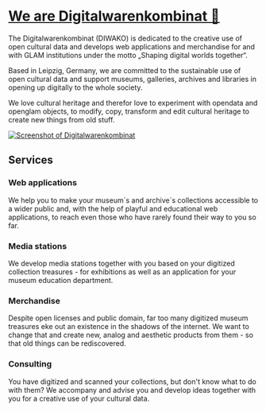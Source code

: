 # [We are Digitalwarenkombinat 👋](https://digitalwarenkombinat.de/)

The Digitalwarenkombinat (DIWAKO) is dedicated to the creative use of open cultural data and develops web applications and merchandise for and with GLAM institutions under the motto „Shaping digital worlds together“. 

Based in Leipzig, Germany, we are committed to the sustainable use of open cultural data and support museums, galleries, archives and libraries in opening up digitally to the whole society. 

We love cultural heritage and therefor love to experiment with opendata and openglam objects, to modify, copy, transform and edit cultural heritage to create new things from old stuff.

[![Screenshot of _Digitalwarenkombinat_](https://digitalwarenkombinat.de/image.png)](https://digitalwarenkombinat.de/)

## Services

### Web applications
We help you to make your museum´s and archive´s collections accessible to a wider public and, with the help of playful and educational web applications, to reach even those who have rarely found their way to you so far.

### Media stations
We develop media stations together with you based on your digitized collection treasures - for exhibitions as well as an application for your museum education department.

### Merchandise
Despite open licenses and public domain, far too many digitized museum treasures eke out an existence in the shadows of the internet. We want to change that and create new, analog and aesthetic products from them - so that old things can be rediscovered.

### Consulting
You have digitized and scanned your collections, but don't know what to do with them? We accompany and advise you and develop ideas together with you for a creative use of your cultural data.
